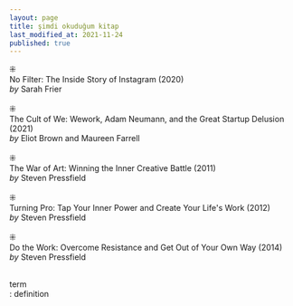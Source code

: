 ```yaml
---
layout: page
title: şimdi okuduğum kitap
last_modified_at: 2021-11-24
published: true
---
```


⁜  
No Filter: The Inside Story of Instagram (2020)  
<i>by</i> Sarah Frier  
<br />
⁜  
The Cult of We: Wework, Adam Neumann, and the Great Startup Delusion (2021)  
<i>by</i> Eliot Brown and Maureen Farrell  
<br />
⁜  
The War of Art: Winning the Inner Creative Battle (2011)  
<i>by</i> Steven Pressfield  
<br />
⁜  
Turning Pro: Tap Your Inner Power and Create Your Life's Work (2012)  
<i>by</i> Steven Pressfield  
<br />
⁜  
Do the Work: Overcome Resistance and Get Out of Your Own Way (2014)  
<i>by</i> Steven Pressfield  
<br />


term  
: definition
